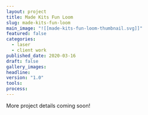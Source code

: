 ```yaml
---
layout: project
title: Made Kits Fun Loom
slug: made-kits-fun-loom
main_image: "![[made-kits-fun-loom-thumbnail.svg]]"
featured: false
categories:
  - laser
  - client work
published_date: 2020-03-16
draft: false
gallery_images: 
headline: 
version: "1.0"
tools:
process:
---
```


More project details coming soon!